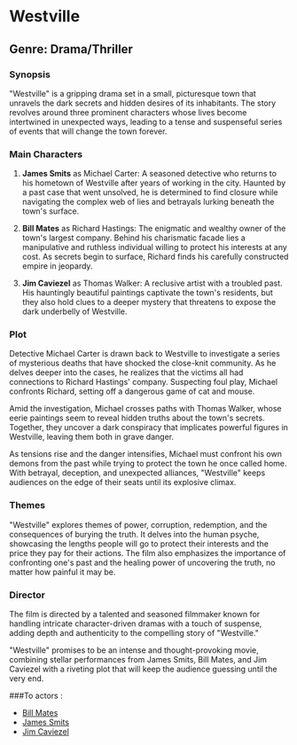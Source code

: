 # Westville

## Genre: Drama/Thriller

### Synopsis
"Westville" is a gripping drama set in a small, picturesque town that unravels the dark secrets and hidden desires of its inhabitants. The story revolves around three prominent characters whose lives become intertwined in unexpected ways, leading to a tense and suspenseful series of events that will change the town forever.

### Main Characters

1. **James Smits** as Michael Carter: A seasoned detective who returns to his hometown of Westville after years of working in the city. Haunted by a past case that went unsolved, he is determined to find closure while navigating the complex web of lies and betrayals lurking beneath the town's surface.

2. **Bill Mates** as Richard Hastings: The enigmatic and wealthy owner of the town's largest company. Behind his charismatic facade lies a manipulative and ruthless individual willing to protect his interests at any cost. As secrets begin to surface, Richard finds his carefully constructed empire in jeopardy.

3. **Jim Caviezel** as Thomas Walker: A reclusive artist with a troubled past. His hauntingly beautiful paintings captivate the town's residents, but they also hold clues to a deeper mystery that threatens to expose the dark underbelly of Westville.

### Plot
Detective Michael Carter is drawn back to Westville to investigate a series of mysterious deaths that have shocked the close-knit community. As he delves deeper into the cases, he realizes that the victims all had connections to Richard Hastings' company. Suspecting foul play, Michael confronts Richard, setting off a dangerous game of cat and mouse.

Amid the investigation, Michael crosses paths with Thomas Walker, whose eerie paintings seem to reveal hidden truths about the town's secrets. Together, they uncover a dark conspiracy that implicates powerful figures in Westville, leaving them both in grave danger.

As tensions rise and the danger intensifies, Michael must confront his own demons from the past while trying to protect the town he once called home. With betrayal, deception, and unexpected alliances, "Westville" keeps audiences on the edge of their seats until its explosive climax.

### Themes
"Westville" explores themes of power, corruption, redemption, and the consequences of burying the truth. It delves into the human psyche, showcasing the lengths people will go to protect their interests and the price they pay for their actions. The film also emphasizes the importance of confronting one's past and the healing power of uncovering the truth, no matter how painful it may be.

### Director
The film is directed by a talented and seasoned filmmaker known for handling intricate character-driven dramas with a touch of suspense, adding depth and authenticity to the compelling story of "Westville."

"Westville" promises to be an intense and thought-provoking movie, combining stellar performances from James Smits, Bill Mates, and Jim Caviezel with a riveting plot that will keep the audience guessing until the very end.

###To actors :
 - [Bill Mates](https://github.com/dezGusty/streample-2023/blob/main/actors/BillMates.md)
 - [James Smits](https://github.com/dezGusty/streample-2023/blob/main/actors/JamesSmits.md)
 - [Jim Caviezel](https://github.com/dezGusty/streample-2023/blob/main/actors/JimCaviezel.md)